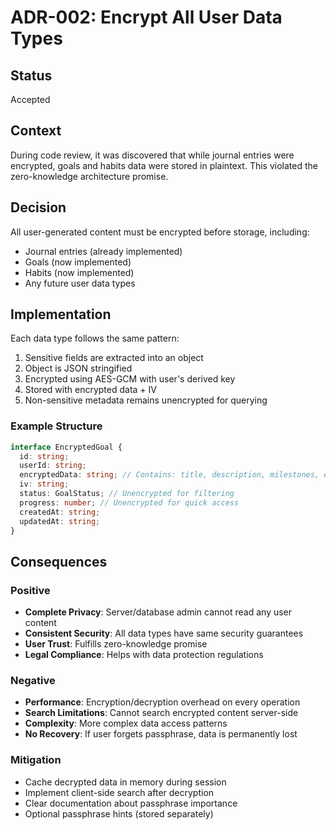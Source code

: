 # ADR-002: Encrypt All User Data Types

## Status
Accepted

## Context
During code review, it was discovered that while journal entries were encrypted, goals and habits data were stored in plaintext. This violated the zero-knowledge architecture promise.

## Decision
All user-generated content must be encrypted before storage, including:
- Journal entries (already implemented)
- Goals (now implemented)
- Habits (now implemented)
- Any future user data types

## Implementation
Each data type follows the same pattern:
1. Sensitive fields are extracted into an object
2. Object is JSON stringified
3. Encrypted using AES-GCM with user's derived key
4. Stored with encrypted data + IV
5. Non-sensitive metadata remains unencrypted for querying

### Example Structure
```typescript
interface EncryptedGoal {
  id: string;
  userId: string;
  encryptedData: string; // Contains: title, description, milestones, etc.
  iv: string;
  status: GoalStatus; // Unencrypted for filtering
  progress: number; // Unencrypted for quick access
  createdAt: string;
  updatedAt: string;
}
```

## Consequences

### Positive
- **Complete Privacy**: Server/database admin cannot read any user content
- **Consistent Security**: All data types have same security guarantees
- **User Trust**: Fulfills zero-knowledge promise
- **Legal Compliance**: Helps with data protection regulations

### Negative
- **Performance**: Encryption/decryption overhead on every operation
- **Search Limitations**: Cannot search encrypted content server-side
- **Complexity**: More complex data access patterns
- **No Recovery**: If user forgets passphrase, data is permanently lost

### Mitigation
- Cache decrypted data in memory during session
- Implement client-side search after decryption
- Clear documentation about passphrase importance
- Optional passphrase hints (stored separately)